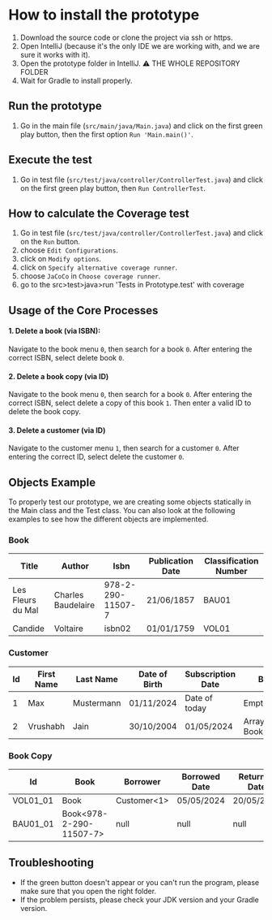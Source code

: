 # How to install the prototype

1. Download the source code or clone the project via ssh or https.
2. Open IntelliJ (because it's the only IDE we are working with, and we are sure it works with it).
3. Open the prototype folder in IntelliJ. ⚠️ THE WHOLE REPOSITORY FOLDER
4. Wait for Gradle to install properly.

## Run the prototype
1. Go in the main file (```src/main/java/Main.java```) and click on the first green play button, then the first option ```Run 'Main.main()'```.

## Execute the test
1. Go in test file (```src/test/java/controller/ControllerTest.java```) and click on the first green play button, then ```Run ControllerTest```.

## How to calculate the Coverage test
1. Go in test file (```src/test/java/controller/ControllerTest.java```) and click on the ```Run``` button.
2. choose ```Edit Configurations```.
3. click on ```Modify options```.
4. click on ```Specify alternative coverage runner```.
5. choose ```JaCoCo``` in ```Choose coverage runner```.
6. go to the src>test>java>run 'Tests in Prototype.test' with coverage

## Usage of the Core Processes
#### 1. Delete a book (via ISBN):
Navigate to the book menu `0`, then search for a book `0`. After entering the correct ISBN, select delete book `0`.
#### 2. Delete a book copy (via ID)
Navigate to the book menu `0`, then search for a book `0`. After entering the correct ISBN, select delete a copy of this book `1`. Then enter a valid ID to delete the book copy.
#### 3. Delete a customer (via ID)
Navigate to the customer menu `1`, then search for a customer `0`. After entering the correct ID, select delete the customer `0`. 

## Objects Example

To properly test our prototype, we are creating some objects statically in the Main class and the Test class.
You can also look at the following examples to see how the different objects are implemented.

### Book
| Title             | Author             | Isbn              | Publication Date | Classification Number |
|-------------------|--------------------|-------------------|------------------|-----------------------|
| Les Fleurs du Mal | Charles Baudelaire | 978-2-290-11507-7 | 21/06/1857       | BAU01                 |
| Candide           | Voltaire           | isbn02            | 01/01/1759       | VOL01                 |


### Customer
| Id | First Name | Last Name  | Date of Birth | Subscription Date | Borrowing List                  |
|----|------------|------------|---------------|-------------------|---------------------------------|
| 1  | Max        | Mustermann | 01/11/2024    | Date of today     | Empty ArrayList                 |
| 2  | Vrushabh   | Jain       | 30/10/2004    | 01/05/2024        | ArrayList<BookCopy1, BookCopy2> |


### Book Copy
| Id       | Book                    | Borrower    | Borrowed Date | Returned Date | Fee  |
|----------|-------------------------|-------------|---------------|---------------|------|
| VOL01_01 | Book                    | Customer<1> | 05/05/2024    | 20/05/2024    | 0.00 |
| BAU01_01 | Book<978-2-290-11507-7> | null        | null          | null          | 0.00 |

## Troubleshooting

- If the green button doesn't appear or you can't run the program, please make sure that you open the right folder.
- If the problem persists, please check your JDK version and your Gradle version.



